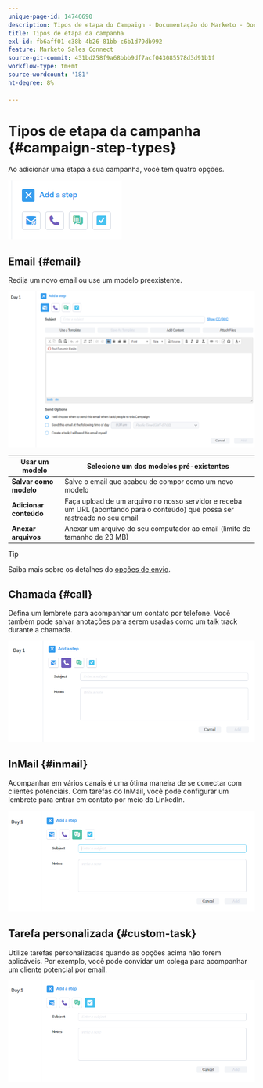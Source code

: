 ```yaml
---
unique-page-id: 14746690
description: Tipos de etapa do Campaign - Documentação do Marketo - Documentação do produto
title: Tipos de etapa da campanha
exl-id: fb6aff01-c38b-4b26-81bb-c6b1d79db992
feature: Marketo Sales Connect
source-git-commit: 431bd258f9a68bbb9df7acf043085578d3d91b1f
workflow-type: tm+mt
source-wordcount: '181'
ht-degree: 8%

---
```


# Tipos de etapa da campanha {#campaign-step-types}

Ao adicionar uma etapa à sua campanha, você tem quatro opções.

![](assets/one-4.png)

## Email {#email}

Redija um novo email ou use um modelo preexistente.

![](assets/email.png)

| **Usar um modelo** | Selecione um dos modelos pré-existentes |
|---|---|
| **Salvar como modelo** | Salve o email que acabou de compor como um novo modelo |
| **Adicionar conteúdo** | Faça upload de um arquivo no nosso servidor e receba um URL (apontando para o conteúdo) que possa ser rastreado no seu email |
| **Anexar arquivos** | Anexar um arquivo do seu computador ao email (limite de tamanho de 23 MB) |

>[!TIP]
>
>Saiba mais sobre os detalhes do [opções de envio](/help/marketo/product-docs/marketo-sales-connect/campaigns/understanding-send-options.md).

## Chamada {#call}

Defina um lembrete para acompanhar um contato por telefone. Você também pode salvar anotações para serem usadas como um talk track durante a chamada.

![](assets/pic.png)

## InMail {#inmail}

Acompanhar em vários canais é uma ótima maneira de se conectar com clientes potenciais. Com tarefas do InMail, você pode configurar um lembrete para entrar em contato por meio do LinkedIn.

![](assets/inmail.png)

## Tarefa personalizada {#custom-task}

Utilize tarefas personalizadas quando as opções acima não forem aplicáveis. Por exemplo, você pode convidar um colega para acompanhar um cliente potencial por email.

![](assets/custom.png)
